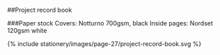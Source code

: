 ##Project record book

###Paper stock
Covers: Notturno 700gsm, black
Inside pages: Nordset 120gsm white

{% include stationery/images/page-27/project-record-book.svg %}